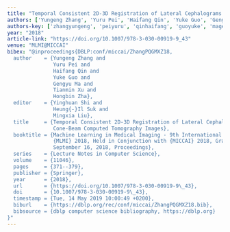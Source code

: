 ```yaml
---
title: "Temporal Consistent 2D-3D Registration of Lateral Cephalograms and Cone-Beam Computed Tomography Images"
authors: ['Yungeng Zhang', 'Yuru Pei', 'Haifang Qin', 'Yuke Guo', 'Gengyu Ma', 'Tianmin Xu', 'Hongbin Zha']
authors-key: ['zhangyungeng', 'peiyuru', 'qinhaifang', 'guoyuke', 'magengyu', 'xutianmin', 'zhahongbin']
year: "2018"
article-link: "https://doi.org/10.1007/978-3-030-00919-9_43"
venue: "MLMI@MICCAI"
bibex: "@inproceedings{DBLP:conf/miccai/ZhangPQGMXZ18,
  author    = {Yungeng Zhang and
               Yuru Pei and
               Haifang Qin and
               Yuke Guo and
               Gengyu Ma and
               Tianmin Xu and
               Hongbin Zha},
  editor    = {Yinghuan Shi and
               Heung{-}Il Suk and
               Mingxia Liu},
  title     = {Temporal Consistent 2D-3D Registration of Lateral Cephalograms and
               Cone-Beam Computed Tomography Images},
  booktitle = {Machine Learning in Medical Imaging - 9th International Workshop,
               {MLMI} 2018, Held in Conjunction with {MICCAI} 2018, Granada, Spain,
               September 16, 2018, Proceedings},
  series    = {Lecture Notes in Computer Science},
  volume    = {11046},
  pages     = {371--379},
  publisher = {Springer},
  year      = {2018},
  url       = {https://doi.org/10.1007/978-3-030-00919-9\_43},
  doi       = {10.1007/978-3-030-00919-9\_43},
  timestamp = {Tue, 14 May 2019 10:00:49 +0200},
  biburl    = {https://dblp.org/rec/conf/miccai/ZhangPQGMXZ18.bib},
  bibsource = {dblp computer science bibliography, https://dblp.org}
}"
---
```

